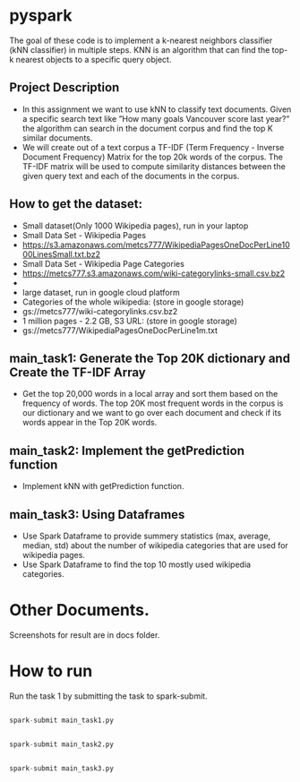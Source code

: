 # pyspark

The goal of these code is to implement a k-nearest neighbors classifier (kNN classifier) in multiple
steps. KNN is an algorithm that can find the top-k nearest objects to a specific query object.

## Project Description

- In this assignment we want to use kNN to classify text documents. Given a specific search text
like ”How many goals Vancouver score last year?” the algorithm can search in the document corpus
and find the top K similar documents.
- We will create out of a text corpus a TF-IDF (Term Frequency - Inverse Document Frequency)
Matrix for the top 20k words of the corpus. The TF-IDF matrix will be used to compute similarity
distances between the given query text and each of the documents in the corpus.

## How to get the dataset: 
- Small dataset(Only 1000 Wikipedia pages), run in your laptop
- Small Data Set - Wikipedia Pages
- https://s3.amazonaws.com/metcs777/WikipediaPagesOneDocPerLine1000LinesSmall.txt.bz2
- Small Data Set - Wikipedia Page Categories
- https://metcs777.s3.amazonaws.com/wiki-categorylinks-small.csv.bz2
- 
- large dataset, run in google cloud platform
- Categories of the whole wikipedia: (store in google storage)
- gs://metcs777/wiki-categorylinks.csv.bz2
- 1 million pages - 2.2 GB, S3 URL: (store in google storage)
- gs://metcs777/WikipediaPagesOneDocPerLine1m.txt

## main_task1: Generate the Top 20K dictionary and Create the TF-IDF Array 
- Get the top 20,000 words in a local array and sort them based on the frequency of words. The
top 20K most frequent words in the corpus is our dictionary and we want to go over each document
and check if its words appear in the Top 20K words.

## main_task2: Implement the getPrediction function
- Implement kNN with getPrediction function.

## main_task3: Using Dataframes
- Use Spark Dataframe to provide summery statistics (max, average, median, std) about the number of wikipedia categories that are used for wikipedia pages. 
- Use Spark Dataframe to find the top 10 mostly used wikipedia categories. 

# Other Documents. 

Screenshots for result are in docs folder.



# How to run  

Run the task 1 by submitting the task to spark-submit. 


```python

spark-submit main_task1.py 

```



```python

spark-submit main_task2.py 

```



```python

spark-submit main_task3.py 

```



